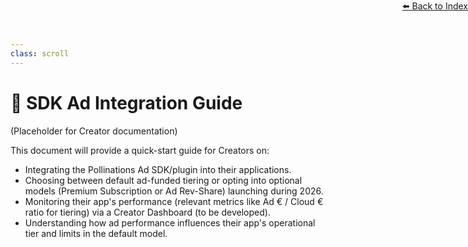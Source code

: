 ```yaml
---
class: scroll
---
```

<div style="text-align: right; position: absolute; top: 0; right: 0;">
<a href="/10">⬅️ Back to Index</a>
</div>

# 🔌 **SDK Ad Integration Guide**

(Placeholder for Creator documentation)

This document will provide a quick-start guide for Creators on:

*   Integrating the Pollinations Ad SDK/plugin into their applications.
*   Choosing between default ad-funded tiering or opting into optional models (Premium Subscription or Ad Rev-Share) launching during 2026.
*   Monitoring their app's performance (relevant metrics like Ad € / Cloud € ratio for tiering) via a Creator Dashboard (to be developed).
*   Understanding how ad performance influences their app's operational tier and limits in the default model. 